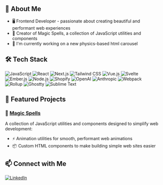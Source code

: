 ## 🚀 About Me

- 🖥️ Frontend Developer - passionate about creating beautiful and performant web experiences
- 🔮 Creator of Magic Spells, a collection of JavaScript utilities and components
- 🔭 I'm currently working on a new physics-based html carousel

## 🛠 Tech Stack

![JavaScript](https://img.shields.io/badge/-JavaScript-F7DF1E?style=flat-square&logo=javascript&logoColor=black)
![React](https://img.shields.io/badge/-React-61DAFB?style=flat-square&logo=react&logoColor=black)
![Next.js](https://img.shields.io/badge/-Next.js-000000?style=flat-square&logo=next.js&logoColor=white)
![Tailwind CSS](https://img.shields.io/badge/-Tailwind_CSS-38B2AC?style=flat-square&logo=tailwind-css&logoColor=white)
![Vue.js](https://img.shields.io/badge/-Vue.js-4FC08D?style=flat-square&logo=vue.js&logoColor=white)
![Svelte](https://img.shields.io/badge/-Svelte-FF3E00?style=flat-square&logo=svelte&logoColor=white)
![Ember.js](https://img.shields.io/badge/-Ember.js-E04E39?style=flat-square&logo=ember.js&logoColor=white)
![Node.js](https://img.shields.io/badge/-Node.js-339933?style=flat-square&logo=node.js&logoColor=white)
![Shopify](https://img.shields.io/badge/-Shopify-7AB55C?style=flat-square&logo=shopify&logoColor=white)
![OpenAI](https://img.shields.io/badge/-OpenAI-412991?style=flat-square&logo=openai&logoColor=white)
![Anthropic](https://img.shields.io/badge/-Anthropic-2D2D2D?style=flat-square&logo=anthropic&logoColor=white)
![Webpack](https://img.shields.io/badge/-Webpack-8DD6F9?style=flat-square&logo=webpack&logoColor=black)
![Rollup](https://img.shields.io/badge/-Rollup-EC4A3F?style=flat-square&logo=rollup.js&logoColor=white)
![Ghostty](https://img.shields.io/badge/-Ghostty-6B5FF7?style=flat-square&logo=terminal&logoColor=white)
![Sublime Text](https://img.shields.io/badge/-Sublime%20Text-FF9800?style=flat-square&logo=sublime-text&logoColor=white)

## 🌟 Featured Projects

### 🔮 [Magic Spells](https://github.com/magic-spells)

A collection of JavaScript utilities and components designed to simplify web development:

- ⚡ Animation utilities for smooth, performant web animations
- 📦 Custom HTML components to make building simple web sites easier


## 📫 Connect with Me
[![LinkedIn](https://img.shields.io/badge/-LinkedIn-0077B5?style=flat-square&logo=linkedin&logoColor=white)](https://www.linkedin.com/in/cory-schulz-1b108b3b/)


<!--
**CorySchulz/coryschulz** is a ✨ _special_ ✨ repository because its `README.md` (this file) appears on your GitHub profile.

Here are some ideas to get you started:

- 🔭 I’m currently working on ...
- 🌱 I’m currently learning ...
- 👯 I’m looking to collaborate on ...
- 🤔 I’m looking for help with ...
- 💬 Ask me about ...
- 📫 How to reach me: ...
- 😄 Pronouns: ...
- ⚡ Fun fact: ...
-->
